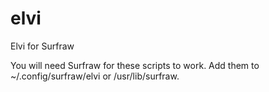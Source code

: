 # elvi
Elvi for Surfraw

You will need Surfraw for these scripts to work. Add them to ~/.config/surfraw/elvi or /usr/lib/surfraw.
